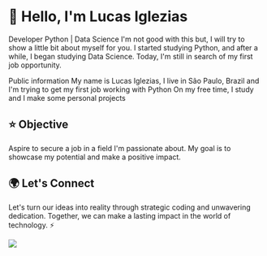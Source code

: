 # 👋 Hello, I'm Lucas Iglezias

Developer Python | Data Science
I'm not good with this but, I will try to show a little bit about myself for you.
I started studying Python, and after a while, I began studying Data Science. Today, I'm still in search of my first job opportunity.

Public information
My name is Lucas Iglezias, I live in São Paulo, Brazil and I'm trying to get my first job working with Python
On my free time, I study and I make some personal projects

## ⭐ Objective

Aspire to secure a job in a field I'm passionate about. My goal is to showcase my potential and make a positive impact.

## 🌍 Let's Connect
Let's turn our ideas into reality through strategic coding and unwavering dedication. Together, we can make a lasting impact in the world of technology. ⚡


<a target='_blank' href="https://www.linkedin.com/in/lucas-iglezias/">
        <img src="https://img.shields.io/badge/LinkedIn-0077B5?style=for-the-badge&logo=linkedin&logoColor=white">
</a>
